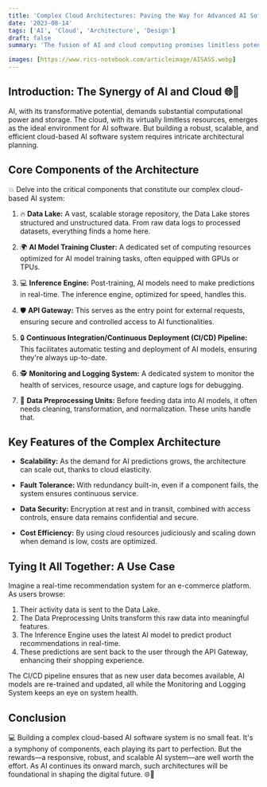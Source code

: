 ```yaml
---
title: 'Complex Cloud Architectures: Paving the Way for Advanced AI Software 🌐🔧'
date: '2023-08-14'
tags: ['AI', 'Cloud', 'Architecture', 'Design']
draft: false
summary: 'The fusion of AI and cloud computing promises limitless potential. Dive deep into the intricate architecture behind building a complex cloud-based AI software system.'

images: [https://www.rics-notebook.com/articleimage/AISASS.webp]
---
```


## Introduction: The Synergy of AI and Cloud 🌐🔧

AI, with its transformative potential, demands substantial computational power and storage. The cloud, with its virtually limitless resources, emerges as the ideal environment for AI software. But building a robust, scalable, and efficient cloud-based AI software system requires intricate architectural planning.

## Core Components of the Architecture

💥 Delve into the critical components that constitute our complex cloud-based AI system:

1. 🔥 **Data Lake:** A vast, scalable storage repository, the Data Lake stores structured and unstructured data. From raw data logs to processed datasets, everything finds a home here.

2. 🌍 **AI Model Training Cluster:** A dedicated set of computing resources optimized for AI model training tasks, often equipped with GPUs or TPUs.

3. 💻 **Inference Engine:** Post-training, AI models need to make predictions in real-time. The inference engine, optimized for speed, handles this.

4. 🛡️ **API Gateway:** This serves as the entry point for external requests, ensuring secure and controlled access to AI functionalities.

5. 🔒 **Continuous Integration/Continuous Deployment (CI/CD) Pipeline:** This facilitates automatic testing and deployment of AI models, ensuring they're always up-to-date.

6. 🕵️ **Monitoring and Logging System:** A dedicated system to monitor the health of services, resource usage, and capture logs for debugging.

7. 🔄 **Data Preprocessing Units:** Before feeding data into AI models, it often needs cleaning, transformation, and normalization. These units handle that.

## Key Features of the Complex Architecture

- **Scalability:** As the demand for AI predictions grows, the architecture can scale out, thanks to cloud elasticity.
- **Fault Tolerance:** With redundancy built-in, even if a component fails, the system ensures continuous service.

- **Data Security:** Encryption at rest and in transit, combined with access controls, ensure data remains confidential and secure.

- **Cost Efficiency:** By using cloud resources judiciously and scaling down when demand is low, costs are optimized.

## Tying It All Together: A Use Case

Imagine a real-time recommendation system for an e-commerce platform. As users browse:

1. Their activity data is sent to the Data Lake.
2. The Data Preprocessing Units transform this raw data into meaningful features.
3. The Inference Engine uses the latest AI model to predict product recommendations in real-time.
4. These predictions are sent back to the user through the API Gateway, enhancing their shopping experience.

The CI/CD pipeline ensures that as new user data becomes available, AI models are re-trained and updated, all while the Monitoring and Logging System keeps an eye on system health.

## Conclusion

💻 Building a complex cloud-based AI software system is no small feat. It's a symphony of components, each playing its part to perfection. But the rewards—a responsive, robust, and scalable AI system—are well worth the effort. As AI continues its onward march, such architectures will be foundational in shaping the digital future. 🌐🔧

